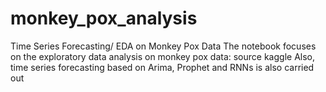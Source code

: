 # monkey_pox_analysis
Time Series Forecasting/ EDA on Monkey Pox Data
The notebook focuses on the exploratory data analysis on monkey pox data: source kaggle
Also, time series forecasting based on Arima, Prophet and RNNs is also carried out

